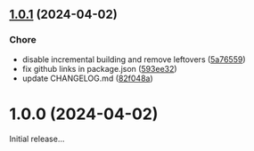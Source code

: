## [1.0.1](https://github.com/32bitkid/4bitlabs.dct/compare/1.0.0...1.0.1) (2024-04-02)


### Chore

* disable incremental building and remove leftovers ([5a76559](https://github.com/32bitkid/4bitlabs.dct/commit/5a765590c7cae0f3257103ec21cf89a30566ba43))
* fix github links in package.json ([593ee32](https://github.com/32bitkid/4bitlabs.dct/commit/593ee3219bfff5706781af2c0cd6957342721ea0))
* update CHANGELOG.md ([82f048a](https://github.com/32bitkid/4bitlabs.dct/commit/82f048a2db95e0671c6070af27f25ae2f29ac830))



# 1.0.0 (2024-04-02)

Initial release…

